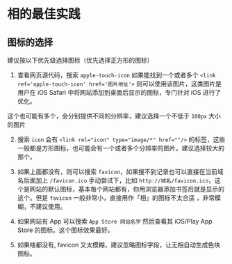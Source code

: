 # 相的最佳实践

## 图标的选择

建议按以下优先级选择图标（优先选择正方形的图标）

1. 查看网页源代码，搜索 `apple-touch-icon` 如果能找到一个或者多个 `<link ref='apple-touch-icon' href='图片地址'>` 则可以使用该图片，这类图片是用户在 iOS Safari 中将网站添加到桌面后显示的图标，专门针对 iOS 进行了优化。

这个也可能有多个，会分别提供不同的分辨率，建议选择一个不低于 `100px` 大小的图片

2. 搜索 `icon` 会有 `<link rel="icon" type="image/*" href=""/>` 的标签，这些一般都是方形图标，也可能会有一个或者多个分辨率的图片，建议选择较大的那个。

3. 如果上面都没有，则可以搜索 `favicon`，如果搜不到记录也可以直接在当前域名后面加上 `/favicon.ico` 手动尝试下，比如 `http://域名/favicon.ico`，这个是网站的默认图标，基本每个网站都有，你用浏览器添加书签后就是显示的这个。但是 `favicon` 一般非常小，直接用作「相」的图标不太合适 ，非常模糊，不建议使用。

4. 如果网站有 App 可以搜索 `App Store 网站名字` 然后查看其 iOS/Play App Store 的图标。这个图标效果最好。

5. 如果啥都没有, favicon 又太模糊，建议忽略图标字段，让无相自动生成色块图标。
